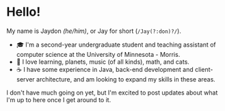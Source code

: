 # Hello!

My name is Jaydon *(he/him)*, or Jay for short (`/Jay(?:don)?/`).

- 🎓 I'm a second-year undergraduate student and teaching assistant of computer science at the University of Minnesota - Morris.
- 🎵 I love learning, planets, music (of all kinds), math, and cats.
- ☕ I have some experience in Java, back-end development and client-server architecture, and am looking to expand my skills in these areas.

I don't have much going on yet, but I'm excited to post updates about what I'm up to here once I get around to it.
